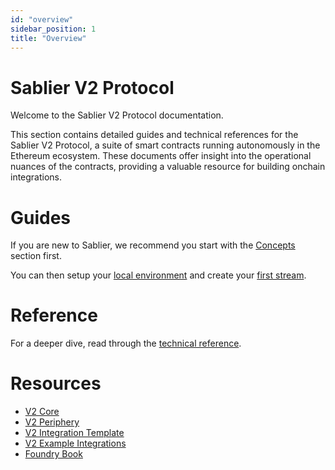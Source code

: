 ```yaml
---
id: "overview"
sidebar_position: 1
title: "Overview"
---
```


# Sablier V2 Protocol

Welcome to the Sablier V2 Protocol documentation.

This section contains detailed guides and technical references for the Sablier V2 Protocol, a suite of smart contracts
running autonomously in the Ethereum ecosystem. These documents offer insight into the operational nuances of the
contracts, providing a valuable resource for building onchain integrations.

# Guides

If you are new to Sablier, we recommend you start with the [Concepts](/concepts/what-is-sablier) section first.

You can then setup your [local environment](./guides/01-local-environment.md) and create your
[first stream](./guides/create-stream/01-lockup-linear.mdx).

# Reference

For a deeper dive, read through the [technical reference](/reference/lockup/overview).

# Resources

- [V2 Core](https://github.com/sablier-labs/v2-core/tree/release)
- [V2 Periphery](https://github.com/sablier-labs/v2-periphery/tree/release)
- [V2 Integration Template](https://github.com/sablier-labs/sablier-v2-integration-template)
- [V2 Example Integrations](https://github.com/sablier-labs/examples)
- [Foundry Book](https://book.getfoundry.sh/)
